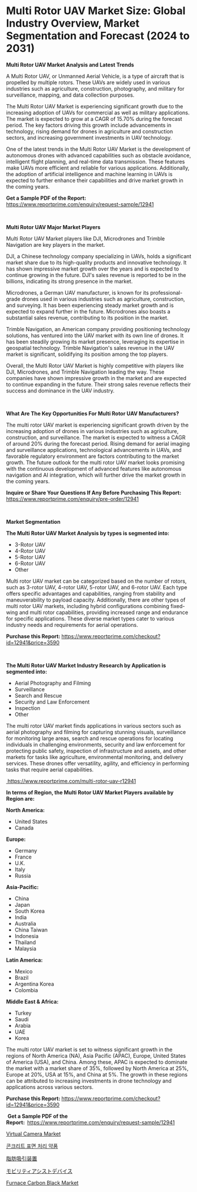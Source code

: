 <p><h1>Multi Rotor UAV Market Size: Global Industry Overview, Market Segmentation and Forecast (2024 to 2031)</h1></p><p><strong>Multi Rotor UAV Market Analysis and Latest Trends</strong></p>
<p><p>A Multi Rotor UAV, or Unmanned Aerial Vehicle, is a type of aircraft that is propelled by multiple rotors. These UAVs are widely used in various industries such as agriculture, construction, photography, and military for surveillance, mapping, and data collection purposes.</p><p>The Multi Rotor UAV Market is experiencing significant growth due to the increasing adoption of UAVs for commercial as well as military applications. The market is expected to grow at a CAGR of 15.70% during the forecast period. The key factors driving this growth include advancements in technology, rising demand for drones in agriculture and construction sectors, and increasing government investments in UAV technology.</p><p>One of the latest trends in the Multi Rotor UAV Market is the development of autonomous drones with advanced capabilities such as obstacle avoidance, intelligent flight planning, and real-time data transmission. These features make UAVs more efficient and reliable for various applications. Additionally, the adoption of artificial intelligence and machine learning in UAVs is expected to further enhance their capabilities and drive market growth in the coming years.</p></p>
<p><strong>Get a Sample PDF of the Report:&nbsp;</strong> <a href="https://www.reportprime.com/enquiry/request-sample/12941">https://www.reportprime.com/enquiry/request-sample/12941</a></p>
<p>&nbsp;</p>
<p><strong>Multi Rotor UAV Major Market Players</strong></p>
<p><p>Multi Rotor UAV Market players like DJI, Microdrones and Trimble Navigation are key players in the market. </p><p>DJI, a Chinese technology company specializing in UAVs, holds a significant market share due to its high-quality products and innovative technology. It has shown impressive market growth over the years and is expected to continue growing in the future. DJI's sales revenue is reported to be in the billions, indicating its strong presence in the market.</p><p>Microdrones, a German UAV manufacturer, is known for its professional-grade drones used in various industries such as agriculture, construction, and surveying. It has been experiencing steady market growth and is expected to expand further in the future. Microdrones also boasts a substantial sales revenue, contributing to its position in the market.</p><p>Trimble Navigation, an American company providing positioning technology solutions, has ventured into the UAV market with its own line of drones. It has been steadily growing its market presence, leveraging its expertise in geospatial technology. Trimble Navigation's sales revenue in the UAV market is significant, solidifying its position among the top players.</p><p>Overall, the Multi Rotor UAV Market is highly competitive with players like DJI, Microdrones, and Trimble Navigation leading the way. These companies have shown impressive growth in the market and are expected to continue expanding in the future. Their strong sales revenue reflects their success and dominance in the UAV industry.</p></p>
<p>&nbsp;</p>
<p><strong>What Are The Key Opportunities For Multi Rotor UAV Manufacturers?</strong></p>
<p><p>The multi rotor UAV market is experiencing significant growth driven by the increasing adoption of drones in various industries such as agriculture, construction, and surveillance. The market is expected to witness a CAGR of around 20% during the forecast period. Rising demand for aerial imaging and surveillance applications, technological advancements in UAVs, and favorable regulatory environment are factors contributing to the market growth. The future outlook for the multi rotor UAV market looks promising with the continuous development of advanced features like autonomous navigation and AI integration, which will further drive the market growth in the coming years.</p></p>
<p><strong>Inquire or Share Your Questions If Any Before Purchasing This Report:</strong> <a href="https://www.reportprime.com/enquiry/pre-order/12941">https://www.reportprime.com/enquiry/pre-order/12941</a></p>
<p>&nbsp;</p>
<p><strong>Market Segmentation</strong></p>
<p><strong>The Multi Rotor UAV Market Analysis by types is segmented into:</strong></p>
<p><ul><li>3-Rotor UAV</li><li>4-Rotor UAV</li><li>5-Rotor UAV</li><li>6-Rotor UAV</li><li>Other</li></ul></p>
<p><p>Multi rotor UAV market can be categorized based on the number of rotors, such as 3-rotor UAV, 4-rotor UAV, 5-rotor UAV, and 6-rotor UAV. Each type offers specific advantages and capabilities, ranging from stability and maneuverability to payload capacity. Additionally, there are other types of multi rotor UAV markets, including hybrid configurations combining fixed-wing and multi rotor capabilities, providing increased range and endurance for specific applications. These diverse market types cater to various industry needs and requirements for aerial operations.</p></p>
<p><strong>Purchase this Report:&nbsp;</strong><a href="https://www.reportprime.com/checkout?id=12941&price=3590">https://www.reportprime.com/checkout?id=12941&price=3590</a></p>
<p>&nbsp;</p>
<p><strong>The Multi Rotor UAV Market Industry Research by Application is segmented into:</strong></p>
<p><ul><li>Aerial Photography and Filming</li><li>Surveillance</li><li>Search and Rescue</li><li>Security and Law Enforcement</li><li>Inspection</li><li>Other</li></ul></p>
<p><p>The multi rotor UAV market finds applications in various sectors such as aerial photography and filming for capturing stunning visuals, surveillance for monitoring large areas, search and rescue operations for locating individuals in challenging environments, security and law enforcement for protecting public safety, inspection of infrastructure and assets, and other markets for tasks like agriculture, environmental monitoring, and delivery services. These drones offer versatility, agility, and efficiency in performing tasks that require aerial capabilities.</p></p>
<p><a href="https://www.reportprime.com/multi-rotor-uav-r12941">&nbsp;https://www.reportprime.com/multi-rotor-uav-r12941</a></p>
<p><strong>In terms of Region, the Multi Rotor UAV Market Players available by Region are:</strong></p>
<p>
    <p> <strong> North America: </strong>
        <ul>
            <li>United States</li>
            <li>Canada</li>
        </ul>
        </p> 
    <p> <strong> Europe: </strong>
        <ul>
            <li>Germany</li>
            <li>France</li>
            <li>U.K.</li>
            <li>Italy</li>
            <li>Russia</li>
        </ul>
        </p> 
    <p> <strong> Asia-Pacific: </strong>
        <ul>
            <li>China</li>
            <li>Japan</li>
            <li>South Korea</li>
            <li>India</li>
            <li>Australia</li>
            <li>China Taiwan</li>
            <li>Indonesia</li>
            <li>Thailand</li>
            <li>Malaysia</li>
        </ul>
        </p> 
    <p> <strong> Latin America: </strong>
        <ul>
            <li>Mexico</li>
            <li>Brazil</li>
            <li>Argentina Korea</li>
            <li>Colombia</li>
        </ul>
        </p> 
    <p> <strong> Middle East & Africa: </strong>
        <ul>
            <li>Turkey</li>
            <li>Saudi</li>
            <li>Arabia</li>
            <li>UAE</li>
            <li>Korea</li>
        </ul>
    </p>
    </p>
<p><p>The multi rotor UAV market is set to witness significant growth in the regions of North America (NA), Asia Pacific (APAC), Europe, United States of America (USA), and China. Among these, APAC is expected to dominate the market with a market share of 35%, followed by North America at 25%, Europe at 20%, USA at 15%, and China at 5%. The growth in these regions can be attributed to increasing investments in drone technology and applications across various sectors.</p></p>
<p><strong>Purchase this Report: </strong><a href="https://www.reportprime.com/checkout?id=12941&price=3590">https://www.reportprime.com/checkout?id=12941&price=3590</a></p>
<p>&nbsp;<strong>Get a Sample PDF of the Report:&nbsp;&nbsp;</strong><a href="https://www.reportprime.com/enquiry/request-sample/12941">https://www.reportprime.com/enquiry/request-sample/12941</a></p>
<p><strong></strong></p>
<p><p><a href="https://github.com/PeterParrish5/Market-Research-Report-List-4/blob/main/virtual-camera-market.md">Virtual Camera Market</a></p><p><a href="https://github.com/trmesnao7959541/Market-Research-Report-List-1/blob/main/848844219149.md">콘크리트 표면 처리 약품</a></p><p><a href="https://github.com/xnljig2898992/Market-Research-Report-List-1/blob/main/500695620711.md">脂肪吸引装置</a></p><p><a href="https://github.com/adcxff01450218/Market-Research-Report-List-1/blob/main/729716320712.md">モビリティアシストデバイス</a></p><p><a href="https://issuu.com/reportprime-2/docs/furnace-carbon-black-market-size-2030.pptx">Furnace Carbon Black Market</a></p></p>